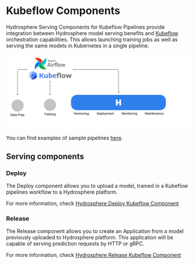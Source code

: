 # Kubeflow Components

Hydrosphere Serving Components for Kubeflow Pipelines provide integration between Hydrosphere model serving benefits and [Kubeflow](https://kubeflow.org) orchestration capabilities. This allows launching training jobs as well as serving the same models in Kubernetes in a single pipeline.

![](../../.gitbook/assets/hydrosphere_and_kubeflow%20%281%29%20%285%29%20%282%29.png)

You can find examples of sample pipelines [here](https://github.com/kubeflow/pipelines/samples/contrib/hydrosphere-samples).

## Serving components

### **Deploy**

The Deploy component allows you to upload a model, trained in a Kubeflow pipelines workflow to a Hydrosphere platform.

For more information, check [Hydrosphere Deploy Kubeflow Component](https://github.com/kubeflow/pipelines/tree/master/components/hydrosphere/serving/deploy_op)

### **Release**

The Release component allows you to create an Application from a model previously uploaded to Hydrosphere platform. This application will be capable of serving prediction requests by HTTP or gRPC.

For more information, check [Hydrosphere Release Kubeflow Component](https://github.com/kubeflow/pipelines/tree/master/components/hydrosphere/serving/release_op)

